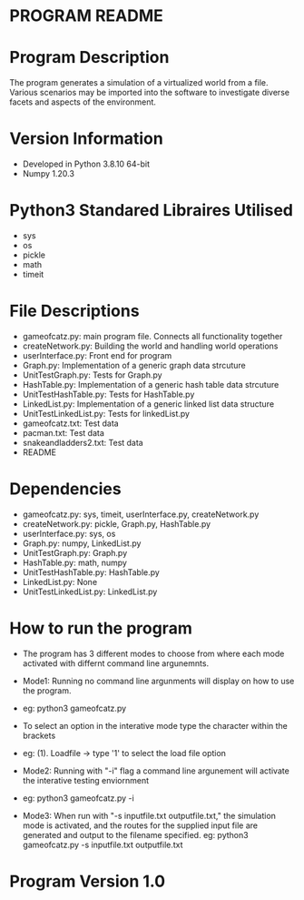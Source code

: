 # PROGRAM README

# Program Description
The program generates a simulation of a virtualized world from a file.
Various scenarios may be imported into the software to investigate diverse facets and aspects of the environment.

# Version Information
- Developed in Python 3.8.10 64-bit
- Numpy 1.20.3

# Python3 Standared Libraires Utilised
- sys
- os
- pickle
- math
- timeit

# File Descriptions
- gameofcatz.py: main program file. Connects all functionality together
- createNetwork.py: Building the world and handling world operations
- userInterface.py: Front end for program
- Graph.py: Implementation of a generic graph data strcuture
- UnitTestGraph.py: Tests for Graph.py
- HashTable.py: Implementation of a generic hash table data strcuture
- UnitTestHashTable.py: Tests for HashTable.py
- LinkedList.py: Implementation of a generic linked list data structure
- UnitTestLinkedList.py: Tests for linkedList.py
- gameofcatz.txt: Test data
- pacman.txt: Test data
- snakeandladders2.txt: Test data
- README

# Dependencies
- gameofcatz.py: sys, timeit, userInterface.py, createNetwork.py
- createNetwork.py: pickle, Graph.py, HashTable.py
- userInterface.py: sys, os
- Graph.py: numpy, LinkedList.py
- UnitTestGraph.py: Graph.py
- HashTable.py: math, numpy
- UnitTestHashTable.py: HashTable.py
- LinkedList.py: None
- UnitTestLinkedList.py: LinkedList.py

# How to run the program
- The program has 3 different modes to choose from where each mode activated with differnt command line argunemnts.

- Mode1: Running no command line argunments will display on how to use the program.
- eg: python3 gameofcatz.py
- To select an option in the interative mode type the character within the brackets 
- eg: (1). Loadfile -> type '1' to select the load file option

- Mode2: Running with "-i" flag a command line argunement will activate the interative testing enviornment
- eg: python3 gameofcatz.py -i

- Mode3: When run with "-s inputfile.txt outputfile.txt," the simulation mode is activated, and the routes for the supplied input file are generated and output to the filename specified.
eg: python3 gameofcatz.py -s inputfile.txt outputfile.txt

# Program Version 1.0